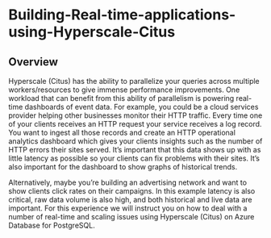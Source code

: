 # Building-Real-time-applications-using-Hyperscale-Citus


## Overview
Hyperscale (Citus) has the ability to parallelize your queries across multiple workers/resources to give immense performance improvements. One workload that can benefit from this ability of parallelism is powering real-time dashboards of event data.
For example, you could be a cloud services provider helping other businesses monitor their HTTP traffic. Every time one of your clients receives an HTTP request your service receives a log record. You want to ingest all those records and create an HTTP operational analytics dashboard which gives your clients insights such as the number of HTTP errors their sites served. It’s important that this data shows up with as little latency as possible so your clients can fix problems with their sites. It’s also important for the dashboard to show graphs of historical trends.

Alternatively, maybe you’re building an advertising network and want to show clients click rates on their campaigns. In this example latency is also critical, raw data volume is also high, and both historical and live data are important.
For this experience we will instruct you on how to deal with a number of real-time and scaling issues using Hyperscale (Citus) on Azure Database for PostgreSQL. 
